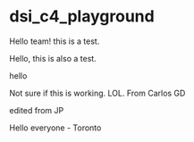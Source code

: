 # dsi_c4_playground

Hello team! this is a test.

Hello, this is also a test.

hello

Not sure if this is working. LOL. From Carlos GD

edited from JP

Hello everyone - Toronto 
